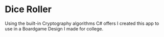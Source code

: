 # Dice Roller
 Using the built-in Cryptography algorithms C# offers I created this app to use in a Boardgame Design I made for college.
